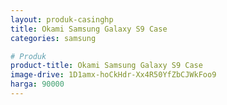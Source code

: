 ```yaml
---
layout: produk-casinghp
title: Okami Samsung Galaxy S9 Case
categories: samsung

# Produk
product-title: Okami Samsung Galaxy S9 Case
image-drive: 1D1amx-hoCkHdr-Xx4R50YfZbCJWkFoo9
harga: 90000
---
```

